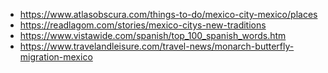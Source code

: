 - https://www.atlasobscura.com/things-to-do/mexico-city-mexico/places
- https://readlagom.com/stories/mexico-citys-new-traditions
- https://www.vistawide.com/spanish/top_100_spanish_words.htm
- https://www.travelandleisure.com/travel-news/monarch-butterfly-migration-mexico
